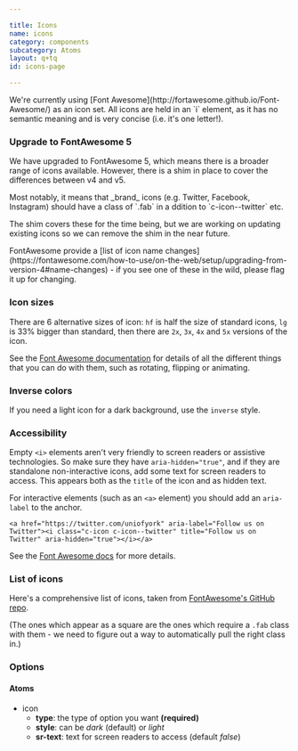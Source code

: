 ```yaml
---

title: Icons
name: icons
category: components
subcategory: Atoms
layout: q+tq
id: icons-page

---
```


<div class="lead"><p>We're currently using [Font Awesome](http://fortawesome.github.io/Font-Awesome/) as an icon set. All icons are held in an `i` element, as it has no semantic meaning and is very concise (i.e. it's one letter!).</p></div>

<div class="c-alert c-alert--warning">
  <h3>Upgrade to FontAwesome 5</h3>
  <p>We have upgraded to FontAwesome 5, which means there is a broader range of icons available. However, there is a shim in place to cover the differences between v4 and v5.</p>
  <p>Most notably, it means that _brand_ icons (e.g. Twitter, Facebook, Instagram) should have a class of `.fab` in a ddition to `c-icon--twitter` etc.</p>
  <p>The shim covers these for the time being, but we are working on updating existing icons so we can remove the shim in the near future.</p>
  <p>FontAwesome provide a [list of icon name changes](https://fontawesome.com/how-to-use/on-the-web/setup/upgrading-from-version-4#name-changes) - if you see one of these in the wild, please flag it up for changing.</p>
</div>

<script>
component("icon", { "type": "heart" } );
</script>

### Icon sizes

There are 6 alternative sizes of icon: `hf` is half the size of standard icons, `lg` is 33% bigger than standard, then there are `2x`, `3x`, `4x` and `5x` versions of the icon.

<script>
component("icon", { "type": "heart", "size":"hf" } )+
component("icon", { "type": "heart", "size":"lg" } )+
component("icon", { "type": "heart", "size":"2x" } )+
component("icon", { "type": "heart", "size":"3x" } )+
component("icon", { "type": "heart", "size":"4x" } )+
component("icon", { "type": "heart", "size":"5x" } );
</script>

See the [Font Awesome documentation](http://fortawesome.github.io/Font-Awesome/examples/) for details of all the different things that you can do with them, such as rotating, flipping or animating.

### Inverse colors

If you need a light icon for a dark background, use the `inverse` style.

<script>
component("icon", { "type": "heart", "size":"hf", "style": "inverse" } )+
component("icon", { "type": "heart", "style": "inverse" } )+
component("icon", { "type": "heart", "size":"lg", "style": "inverse" } )+
component("icon", { "type": "heart", "size":"2x", "style": "inverse" } )+
component("icon", { "type": "heart", "size":"3x", "style": "inverse" } )+
component("icon", { "type": "heart", "size":"4x", "style": "inverse" } )+
component("icon", { "type": "heart", "size":"5x", "style": "inverse" } );
</script>

### Accessibility

Empty `<i>` elements aren't very friendly to screen readers or assistive technologies. So make sure they have `aria-hidden="true"`, and if they are standalone non-interactive icons, add some text for screen readers to access. This appears both as the `title` of the icon and as hidden text.

<script>
component("icon", { "type": "heart", "sr-text":"All you need is love" } )+
component("icon", { "type": "calendar", "sr-text":"Eight days a week" } );
</script>

For interactive elements (such as an `<a>` element) you should add an `aria-label` to the anchor.

<a href="https://twitter.com/uniofyork" aria-label="Follow us on Twitter"><i class="c-icon c-icon--twitter" title="Follow us on Twitter" aria-hidden="true"></i></a>

```markup
<a href="https://twitter.com/uniofyork" aria-label="Follow us on Twitter"><i class="c-icon c-icon--twitter" title="Follow us on Twitter" aria-hidden="true"></i></a>
```

See the [Font Awesome docs](http://fontawesome.io/accessibility/) for more details.

### List of icons

Here's a comprehensive list of icons, taken from [FontAwesome's GitHub repo](https://raw.githubusercontent.com/FortAwesome/Font-Awesome/master/css/all.min.css).

(The ones which appear as a square are the ones which require a `.fab` class with them - we need to figure out a way to automatically pull the right class in.)

<ul id="icon-list"></ul>

<script>
var request = new XMLHttpRequest();
request.open('GET', 'https://raw.githubusercontent.com/FortAwesome/Font-Awesome/master/css/all.min.css', true);

request.onload = function() {
  if (this.status >= 200 && this.status < 400) {
    var resp = this.response;
    //Get all instances of e.g .fa-align-left:before{content:"\f036"}
    var re = /\.fa-([a-z0-9-]*):before{content:\"\\f[0-9a-z]{3}\"}/g;
    var matches = resp.match(re);
    var iconList = document.getElementById('icon-list');
    matches.forEach(function(item, i) {
      var r = /\.fa-([a-z0-9-]*):before{content:\"\\f[0-9a-z]{3}\"}/g;
      var result = r.exec(item);
      console.log(item, result);
      if (!result) return;
      var li = document.createElement('li');
      // <i class="c-icon c-icon--xxxxxxxx"></i>
      var i = document.createElement('i');
      i.classList.add('c-icon', 'c-icon--'+result[1], 'c-icon--before');
      var p = document.createElement('p');
      var t = document.createTextNode(result[1]);
      p.appendChild(i);
      p.appendChild(t);
      li.appendChild(p);
      iconList.appendChild(li);
    });
    
  } else {
    console.log("Error fetching page")
  }
};

request.onerror = function() {
    console.log("Connection error")
};

request.send();</script>

### Options


#### Atoms


* icon
  * **type**: the type of option you want **(required)**
  * **style**: can be _dark_ (default) or _light_
  * **sr-text**: text for screen readers to access (default _false_)
